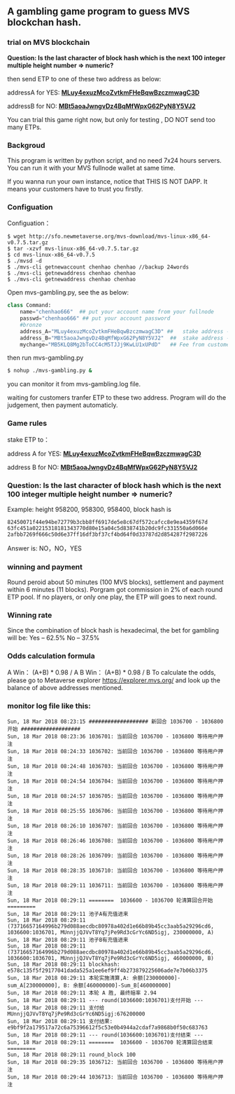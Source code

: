 A gambling game program to guess MVS blockchan hash.
----------------

### trial on MVS blockchain

**Question: Is the last character of block hash which is the next 100 integer multiple height number => numeric?**

then send ETP to one of these two address as below:

addressA for YES: [**MLuy4exuzMcoZvtkmFHeBqwBzczmwagC3D**](https://explorer.mvs.org/#!/adr/MLuy4exuzMcoZvtkmFHeBqwBzczmwagC3D)

addressB for NO: [**MBt5aoaJwngvDz4BqMfWpxG62PyN8Y5VJ2**](https://explorer.mvs.org/#!/adr/MBt5aoaJwngvDz4BqMfWpxG62PyN8Y5VJ2)

You can trial this game right now, but only for testing , DO NOT send too many ETPs.

### Backgroud
This program is written by python script, and no need 7x24 hours servers.
You can run it with your MVS fullnode wallet at same time.

If you wanna run your own instance, notice that THIS IS NOT DAPP.
It means your customers have to trust you firstly.

### Configuation

Configuation：
```
$ wget http://sfo.newmetaverse.org/mvs-download/mvs-linux-x86_64-v0.7.5.tar.gz
$ tar -xzvf mvs-linux-x86_64-v0.7.5.tar.gz
$ cd mvs-linux-x86_64-v0.7.5
$ ./mvsd -d
$ ./mvs-cli getnewaccount chenhao chenhao //backup 24words
$ ./mvs-cli getnewaddress chenhao chenhao
$ ./mvs-cli getnewaddress chenhao chenhao
```

Open mvs-gambling.py, see the as below:
```python
class Command:
    name="chenhao666"  ## put your account name from your fullnode
    passwd="chenhao666" ## put your account password
    #bronze
    address_A="MLuy4exuzMcoZvtkmFHeBqwBzczmwagC3D" ##   stake address - A for YES
    address_B="MBt5aoaJwngvDz4BqMfWpxG62PyN8Y5VJ2"  ##  stake address - B for NO
    mychange="MB5KLQ8Mg2bToCC4cM5TJJj9KwLU1xUPdD"   ## Fee from customers
```

then run mvs-gambling.py
```bash
$ nohup ./mvs-gambling.py &
```
you can monitor it from mvs-gambling.log file.

waiting for customers tranfer ETP to these two address.
Program will do the judgement, then payment automaticly.

### Game rules

stake ETP to：

address A for YES: [**MLuy4exuzMcoZvtkmFHeBqwBzczmwagC3D**](http://mymvs.info/address/MLuy4exuzMcoZvtkmFHeBqwBzczmwagC3D)

address B for NO: [**MBt5aoaJwngvDz4BqMfWpxG62PyN8Y5VJ2**](http://mymvs.info/address/MBt5aoaJwngvDz4BqMfWpxG62PyN8Y5VJ2)

### Question: Is the last character of block hash which is the next 100 integer multiple height number => numeric?

Example:
height 958200, 958300, 958400, block hash is
```
82450071f44e94be72779b3cbb8ff6917de5e8c67df572cafcc8e9ea4359f67d
63fc451a02215318181343770d80e15a04c5d838741b20dc9fc331550a6d066e
2afbb7269f666c50d6e37ff16df3bf37cf4bd64f0d33787d2d854287f2987226
```
Answer is: NO，NO，YES

### winning and payment
Round peroid about 50 minutes (100 MVS blocks), settlement and payment within 6 minutes (11 blocks).
Porgram got commission in 2% of each round ETP pool.
If no players, or only one play, the ETP will goes to next round.

### Winning rate
Since the combination of block hash is hexadecimal, the bet for gambling will be:
Yes – 62.5%
No – 37.5%

### Odds calculation formula
A Win：  (A+B) * 0.98 / A
B Win：  (A+B) * 0.98 / B
To calculate the odds, please go to Metaverse explorer <https://explorer.mvs.org/> and look up the balance of above addresses mentioned.


### monitor log file like this:

```
Sun, 18 Mar 2018 08:23:15 ################### 新回合 1036700 - 1036800 开始 ###################
Sun, 18 Mar 2018 08:23:36 1036701: 当前回合 1036700 - 1036800 等待用户押注
Sun, 18 Mar 2018 08:24:33 1036702: 当前回合 1036700 - 1036800 等待用户押注
Sun, 18 Mar 2018 08:24:48 1036703: 当前回合 1036700 - 1036800 等待用户押注
Sun, 18 Mar 2018 08:24:54 1036704: 当前回合 1036700 - 1036800 等待用户押注
Sun, 18 Mar 2018 08:24:57 1036705: 当前回合 1036700 - 1036800 等待用户押注
Sun, 18 Mar 2018 08:25:55 1036706: 当前回合 1036700 - 1036800 等待用户押注
Sun, 18 Mar 2018 08:26:10 1036707: 当前回合 1036700 - 1036800 等待用户押注
Sun, 18 Mar 2018 08:26:46 1036708: 当前回合 1036700 - 1036800 等待用户押注
Sun, 18 Mar 2018 08:28:26 1036709: 当前回合 1036700 - 1036800 等待用户押注
Sun, 18 Mar 2018 08:28:35 1036710: 当前回合 1036700 - 1036800 等待用户押注
Sun, 18 Mar 2018 08:29:11 1036711: 当前回合 1036700 - 1036800 等待用户押注
Sun, 18 Mar 2018 08:29:11 ========  1036600 - 1036700 轮清算回合开始 =========
Sun, 18 Mar 2018 08:29:11 池子A有充值进来
Sun, 18 Mar 2018 08:29:11 (73716657164996b279d088aecdbc80978a402d1e66b89b45cc3aab5a29296cd6, 1036600:1036701, MUnnjjQJVvT8Yq7jPe9Rd3cGrYc6ND5igj, 230000000, A)
Sun, 18 Mar 2018 08:29:11 池子B有充值进来
Sun, 18 Mar 2018 08:29:11 (73716657164996b279d088aecdbc80978a402d1e66b89b45cc3aab5a29296cd6, 1036600:1036701, MUnnjjQJVvT8Yq7jPe9Rd3cGrYc6ND5igj, 460000000, B)
Sun, 18 Mar 2018 08:29:11 blockhash: e578c135f5f29177041dada525a1ee6ef9ff4b273879225606ade7e7b06b3375
Sun, 18 Mar 2018 08:29:11 本轮实施清算,A: 余额[230000000]-sum_A[230000000], B: 余额[460000000]-Sum_B[460000000]
Sun, 18 Mar 2018 08:29:11 本轮 A 胜, 最终赔率 2.94
Sun, 18 Mar 2018 08:29:11 --- round(1036600:1036701)支付开始 ---
Sun, 18 Mar 2018 08:29:11 支付给 MUnnjjQJVvT8Yq7jPe9Rd3cGrYc6ND5igj:676200000
Sun, 18 Mar 2018 08:29:11 支付结果: e9bf9f2a179517a72c6a75396612f5c53e0b4944a2cdaf7a9868b0f50c683763
Sun, 18 Mar 2018 08:29:11 --- round(1036600:1036701)支付结束 ---
Sun, 18 Mar 2018 08:29:11 ========  1036600 - 1036700 轮清算回合结束 =========
Sun, 18 Mar 2018 08:29:11 round_block 100
Sun, 18 Mar 2018 08:29:35 1036712: 当前回合 1036700 - 1036800 等待用户押注
Sun, 18 Mar 2018 08:29:44 1036713: 当前回合 1036700 - 1036800 等待用户押注
```
